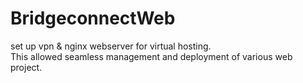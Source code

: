 # BridgeconnectWeb
set up vpn &amp; nginx webserver for virtual hosting.
<br>
This allowed seamless management and deployment of various web project.
